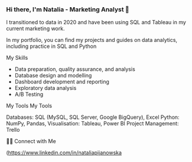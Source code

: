 ### Hi there, I'm Natalia - Marketing Analyst 👋

I transitioned to data in 2020 and have been using SQL and Tableau in my current marketing work.

In my portfolio, you can find my projects and guides on data analytics, including practice in SQL and Python

My Skills

- Data preparation, quality assurance, and analysis 
- Database design and modelling 
- Dashboard development and reporting 
- Exploratory data analysis
- A/B Testing

My Tools My Tools

Databases: SQL (MySQL, SQL Server, Google BigQuery), Excel 
Python: NumPy, Pandas, 
Visualisation: Tableau, Power BI 
Project Management: Trello

🙌🏻 Connect with Me 
 
(https://www.linkedin.com/in/nataliapijanowska

